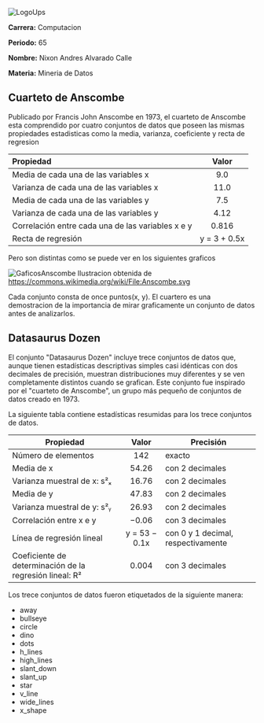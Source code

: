 ![LogoUps](https://camo.githubusercontent.com/bce3f589a277df07cfe197166181b21d5f66af1e1efdd8f869567c8222d95cf4/68747470733a2f2f75706c6f61642e77696b696d656469612e6f72672f77696b6970656469612f636f6d6d6f6e732f622f62302f4c6f676f5f556e6976657273696461645f506f6c6974254333254139636e6963615f53616c657369616e615f64656c5f45637561646f722e706e67)

**Carrera:** Computacion

**Periodo:** 65

**Nombre:** Nixon Andres Alvarado Calle

**Materia:** Mineria de Datos

## Cuarteto de Anscombe

Publicado por Francis John Anscombe en 1973, el cuarteto de Anscombe esta comprendido por cuatro conjuntos de datos que poseen las mismas propiedades estadisticas como la media, varianza, coeficiente y recta de regresion 


|Propiedad|Valor|
|:------------|:---------:|
| Media de cada una de las variables x |9.0|
|Varianza de cada una de las variables x|11.0|
|Media de cada una de las variables y|7.5|
|Varianza de cada una de las variables y|4.12|
|Correlación entre cada una de las variables x e y|0.816|
|Recta de regresión|y = 3 + 0.5x| 


Pero son distintas como se puede ver en los siguientes graficos 

![GaficosAnscombe](https://upload.wikimedia.org/wikipedia/commons/thumb/b/b6/Anscombe.svg/800px-Anscombe.svg.png?20100329151024)
Ilustracion obtenida de https://commons.wikimedia.org/wiki/File:Anscombe.svg

Cada conjunto consta de once puntos(x, y). El cuartero es una demostracion de la importancia de mirar graficamente un conjunto de datos antes de analizarlos.

## Datasaurus Dozen

El conjunto "Datasaurus Dozen" incluye trece conjuntos de datos que, aunque tienen estadísticas descriptivas simples casi idénticas con dos decimales de precisión, muestran distribuciones muy diferentes y se ven completamente distintos cuando se grafican. Este conjunto fue inspirado por el "cuarteto de Anscombe", un grupo más pequeño de conjuntos de datos creado en 1973.

La siguiente tabla contiene estadísticas resumidas para los trece conjuntos de datos.

| Propiedad                                 | Valor       | Precisión               |
|-------------------------------------------|:-------------:|-------------------------|
| Número de elementos                       | 142         | exacto                  |
| Media de x                                | 54.26       | con 2 decimales          |
| Varianza muestral de x: s²ₓ               | 16.76       | con 2 decimales          |
| Media de y                                | 47.83       | con 2 decimales          |
| Varianza muestral de y: s²ᵧ               | 26.93       | con 2 decimales          |
| Correlación entre x e y                   | −0.06       | con 3 decimales          |
| Línea de regresión lineal                 | y = 53 − 0.1x | con 0 y 1 decimal, respectivamente |
| Coeficiente de determinación de la regresión lineal: R² | 0.004       | con 3 decimales          |


Los trece conjuntos de datos fueron etiquetados de la siguiente manera:
   - away
   - bullseye
   - circle
   - dino
   - dots
   - h_lines
   - high_lines
   - slant_down
   - slant_up
   - star
   - v_line
   - wide_lines
   - x_shape






